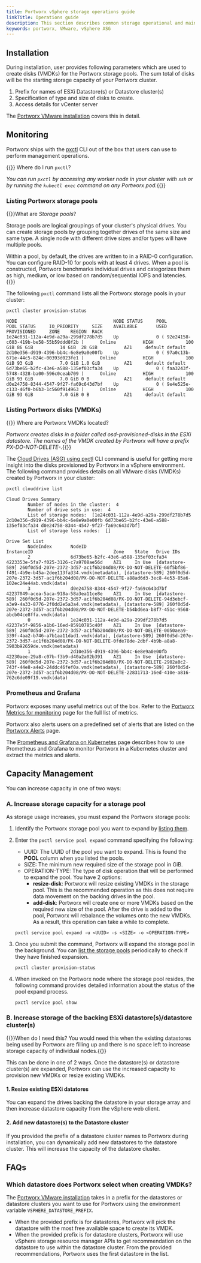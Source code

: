 ```yaml
---
title: Portworx vSphere storage operations guide
linkTitle: Operations guide
description: This section describes common storage operational and maintenance procedures when using Portworx in a vSphere environment
keywords: portworx, VMware, vSphere ASG
---
```


## Installation

During installation, user provides following parameters which are used to create disks (VMDKs) for the Portworx storage pools. The sum total of disks will be the starting storage capacity of your Portworx cluster.

1. Prefix for names of ESXi Datastore(s) or Datastore cluster(s)
2. Specification of type and size of disks to create.
3. Access details for vCenter server

The [Portworx VMware installation](/cloud-references/auto-disk-provisioning/vsphere/#installation) covers this in detail.

## Monitoring

Portworx ships with the [pxctl](/reference/cli/) CLI out of the box that users can use to perform management operations.

{{<info>}} Where do I run `pxctl`?

_You can run `pxctl` by accessing any worker node in your cluster with `ssh` or by running the `kubectl exec` command on any Portworx pod._{{</info>}}

### Listing Portworx storage pools

{{<info>}}What are *Storage pools*?

Storage pools are logical groupings of your cluster's physical drives. You can create storage pools by grouping together drives of the same size and same type. A single node with different drive sizes and/or types will have multiple pools.

Within a pool, by default, the drives are written to in a RAID-0 configuration. You can configure RAID-10 for pools with at least 4 drives. When a pool is constructed, Portworx benchmarks individual drives and categorizes them as high, medium, or low based on random/sequential IOPS and latencies.
{{</info>}}

The following `pxctl` command lists all the Portworx storage pools in your cluster:

```text
pxctl cluster provision-status
```
```output
NODE                                    NODE STATUS     POOL                                            POOL STATUS     IO_PRIORITY     SIZE    AVAILABLE       USED    PROVISIONED     ZONE    REGION  RACK
1e24c031-112a-4e9d-a29a-299df278b7d5    Up              0 ( 92e24158-c603-419b-be58-55b59ddd8f2b )      Online          HIGH            100 GiB 86 GiB          14 GiB  28 GiB          AZ1     default default
2d10e356-d919-4396-bb4c-6e8e9a0e00fb    Up              0 ( 97a0c13b-671e-44c5-824c-00393d023fe1 )      Online          HIGH            100 GiB 93 GiB          7.0 GiB 1.0 GiB         AZ1     default default
6d73be65-b2fc-43e6-a588-135ef03cfa34    Up              0 ( faa3243f-5748-4328-ba00-596c0ceab709 )      Online          HIGH            100 GiB 93 GiB          7.0 GiB 0 B             AZ1     default default
d0e24758-8344-4547-9f27-fa69c643d7bf    Up              0 ( 9e4e525e-c133-46f0-b6b3-1c560f914963 )      Online          HIGH            100 GiB 93 GiB          7.0 GiB 0 B             AZ1     default default
```

### Listing Portworx disks (VMDKs)

{{<info>}} Where are Portworx VMDKs located?

_Portworx creates disks in a folder called *osd-provisioned-disks* in the ESXi datastore. The names of the VMDK created by Portworx will have a prefix *PX-DO-NOT-DELETE-*._{{</info>}}

The [Cloud Drives (ASG) using pxctl](/reference/cli/cloud-drives-asg/) CLI command is useful for getting more insight into the disks provisioned by Portworx in a vSphere environment. The following command provides details on all VMware disks (VMDKs) created by Portworx in your cluster:

```text
pxctl clouddrive list
```
```output
Cloud Drives Summary
        Number of nodes in the cluster:  4
        Number of drive sets in use:  4
        List of storage nodes:  [1e24c031-112a-4e9d-a29a-299df278b7d5 2d10e356-d919-4396-bb4c-6e8e9a0e00fb 6d73be65-b2fc-43e6-a588-135ef03cfa34 d0e24758-8344-4547-9f27-fa69c643d7bf]
        List of storage less nodes:  []

Drive Set List
        NodeIndex       NodeID                                  InstanceID                              Zone    State   Drive IDs
        2               6d73be65-b2fc-43e6-a588-135ef03cfa34    4223353e-5fa7-f025-3126-c7a9708ae56d    AZ1     In Use  [datastore-589] 260f0d5d-207e-2372-3d57-ac1f6b204d08/PX-DO-NOT-DELETE-60f5bf86-f491-4b9e-b45a-2dee113fa334.vmdk(metadata), [datastore-589] 260f0d5d-207e-2372-3d57-ac1f6b204d08/PX-DO-NOT-DELETE-a88ad6d3-3ec8-4e53-85a6-102ec24e44ab.vmdk(data)
        3               d0e24758-8344-4547-9f27-fa69c643d7bf    42237049-acea-5aca-918a-58a3ea11ce8e    AZ1     In Use  [datastore-589] 260f0d5d-207e-2372-3d57-ac1f6b204d08/PX-DO-NOT-DELETE-94d3ebcf-a3e9-4a33-8776-2f0dd2e5a3a4.vmdk(metadata), [datastore-589] 260f0d5d-207e-2372-3d57-ac1f6b204d08/PX-DO-NOT-DELETE-b54bd6ea-b8f7-451c-9568-abcb04ce8ffa.vmdk(data)
        0               1e24c031-112a-4e9d-a29a-299df278b7d5    42237e5f-9856-a1b6-16ed-85910785c40f    AZ1     In Use  [datastore-589] 260f0d5d-207e-2372-3d57-ac1f6b204d08/PX-DO-NOT-DELETE-0050aea9-339f-4aa2-b746-a7b1aa11dad1.vmdk(data), [datastore-589] 260f0d5d-207e-2372-3d57-ac1f6b204d08/PX-DO-NOT-DELETE-0fde78de-2dbf-4b9b-a8a8-3903b92659de.vmdk(metadata)
        1               2d10e356-d919-4396-bb4c-6e8e9a0e00fb    42230aee-29a8-c07b-f3b9-d40a2a02b391    AZ1     In Use  [datastore-589] 260f0d5d-207e-2372-3d57-ac1f6b204d08/PX-DO-NOT-DELETE-2902a0c2-743f-44e8-a4e2-24ddc46fef0a.vmdk(metadata), [datastore-589] 260f0d5d-207e-2372-3d57-ac1f6b204d08/PX-DO-NOT-DELETE-22831713-16ed-410e-a816-762c6de09f19.vmdk(data)
```

### Prometheus and Grafana

Portworx exposes many useful metrics out of the box. Refer to the [Portworx Metrics for monitoring](/reference/metrics/) page for the full list of metrics.

Portworx also alerts users on a predefined set of alerts that are listed on the [Portworx Alerts](/operations/operate-other/monitoring/portworx-alerts/) page.

The [Prometheus and Grafana on Kubernetes](/operations/operate-kubernetes/monitoring/monitoring-px-prometheusandgrafana.1/) page describes how to use Prometheus and Grafana to monitor Portworx in a Kubernetes cluster and extract the metrics and alerts.

## Capacity Management

You can increase capacity in one of two ways:

### A. Increase storage capacity for a storage pool

As storage usage increases, you must expand the Portworx storage pools:

1. Identify the Portworx storage pool you want to expand by [listing them](#listing-portworx-storage-pools).
2. Enter the `pxctl service pool expand` command specifying the following:

     * UUID: The UUID of the pool you want to expand. This is found the **POOL** column when you listed the pools.
     * SIZE: The minimum new required size of the storage pool in GiB.
     * OPERATION-TYPE: The type of disk operation that will be performed to expand the pool. You have 2 options:
         * **resize-disk**: Portworx will resize existing VMDKs in the storage pool. This is the recommended operation as this does not require data movement on the backing drives in the pool.
         * **add-disk**: Portworx will create one or more VMDKs based on the required new size of the pool. After the drive is added to the pool, Portworx will rebalance the volumes onto the new VMDKs. As a result, this operation can take a while to complete.

    ```text
    pxctl service pool expand -u <UUID> -s <SIZE> -o <OPERATION-TYPE>
    ```


3. Once you submit the command, Portworx will expand the storage pool in the background. You can [list the storage pools](#listing-portworx-storage-pools) periodically to check if they have finished expansion.
    ```text
    pxctl cluster provision-status
    ```
4. When invoked on the Portworx node where the storage pool resides, the following command  provides detailed information about the status of the pool expand process.
    ```text
    pxctl service pool show
    ```

### B. Increase storage of the backing ESXi datastore(s)/datastore cluster(s)

{{<info>}}When do I need this? You would need this when the existing datastores being used by Portworx are filling up and there is no space left to increase storage capacity of individual nodes.{{</info>}}

This can be done in one of 2 ways. Once the datastore(s) or datastore cluster(s) are expanded, Portworx can use the increased capacity to provision new VMDKs or resize existing VMDKs.

#### 1. Resize existing ESXi datatores

You can expand the drives backing the datastore in your storage array and then increase datastore capacity from the vSphere web client.

#### 2. Add new datastore(s) to the Datastore cluster

If you provided the prefix of a datastore cluster names to Portworx during installation, you can dynamically add new datastores to the datastore cluster. This will increase the capacity of the datastore cluster.

## FAQs

### Which datastore does Portworx select when creating VMDKs?

The [Portworx VMware installation](/cloud-references/auto-disk-provisioning/vsphere/#installation) takes in a prefix for the datastores or datastore clusters you want to use for Portworx using the environment variable `VSPHERE_DATASTORE_PREFIX`.

* When the provided prefix is for datastores, Portworx will pick the datastore with the most free available space to create its VMDK.
* When the provided prefix is for datastore clusters, Portworx will use vSphere storage resource manager APIs to get recommendation on the datastore to use within the datastore cluster. From the provided recommendations, Portworx uses the first datastore in the list.
